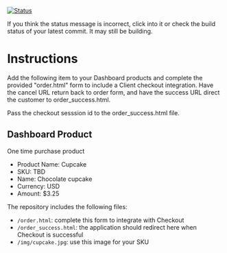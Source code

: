 [![Status](https://img.shields.io/badge/status-SUBMITTABLE%20COMMIT:%20919635b032f41817ae4f33350a4fbd8074fe5d41-brightgreen.svg)](https://github.com/andremcb/bakery_scaffold_AApE3fQi8zR0pcdo/commit/919635b032f41817ae4f33350a4fbd8074fe5d41)

























































































































































































If you think the status message is incorrect, click into it or check the build status of your latest commit. It may still be building.

# Instructions 

Add the following item to your Dashboard products and complete the provided "order.html" form to include a Client checkout integration. Have the cancel URL return back to order form, and have the success URL direct the customer to order_success.html. 

Pass the checkout sesssion id to the order_success.html file.

## Dashboard Product
One time purchase product
* Product Name: Cupcake
* SKU: TBD
* Name: Chocolate cupcake
* Currency: USD
* Amount: $3.25

The repository includes the following files:
* `/order.html`: complete this form to integrate with Checkout
* `/order_success.html`: the application should redirect here when Checkout is successful
* `/img/cupcake.jpg`: use this image for your SKU
